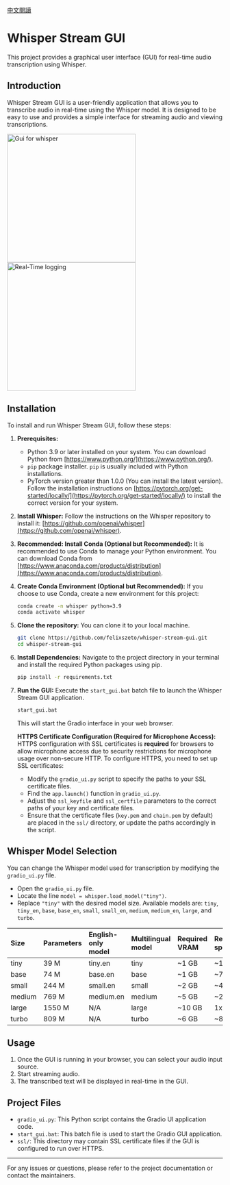 [中文閱讀](https://github.com/felixszeto/whisper-stream-gui/blob/main/readme_zh.md)

# Whisper Stream GUI

This project provides a graphical user interface (GUI) for real-time audio transcription using Whisper.

## Introduction

Whisper Stream GUI is a user-friendly application that allows you to transcribe audio in real-time using the Whisper model. It is designed to be easy to use and provides a simple interface for streaming audio and viewing transcriptions.

<img src="https://github.com/user-attachments/assets/d827aec8-1b9e-489d-942a-3194b5a41457" width="300" alt="Gui for whisper">
<img src="https://github.com/user-attachments/assets/256d65cc-867d-4f27-baa3-fef6196ae04a" width="300" alt="Real-Time logging">

## Installation

To install and run Whisper Stream GUI, follow these steps:

1.  **Prerequisites:**
    -   Python 3.9 or later installed on your system. You can download Python from [https://www.python.org/](https://www.python.org/).
    -   `pip` package installer. `pip` is usually included with Python installations.
    -   PyTorch version greater than 1.0.0 (You can install the latest version). Follow the installation instructions on [https://pytorch.org/get-started/locally/](https://pytorch.org/get-started/locally/) to install the correct version for your system.

2.  **Install Whisper:**
    Follow the instructions on the Whisper repository to install it: [https://github.com/openai/whisper](https://github.com/openai/whisper).

3.  **Recommended: Install Conda (Optional but Recommended):**
    It is recommended to use Conda to manage your Python environment. You can download Conda from [https://www.anaconda.com/products/distribution](https://www.anaconda.com/products/distribution).

4.  **Create Conda Environment (Optional but Recommended):**
    If you choose to use Conda, create a new environment for this project:

    ```bash
    conda create -n whisper python=3.9
    conda activate whisper
    ```

5.  **Clone the repository:**
    You can clone it to your local machine.

    ```bash
    git clone https://github.com/felixszeto/whisper-stream-gui.git
    cd whisper-stream-gui
    ```

6.  **Install Dependencies:**
    Navigate to the project directory in your terminal and install the required Python packages using pip.

    ```bash
    pip install -r requirements.txt
    ```




7.  **Run the GUI:**
    Execute the `start_gui.bat` batch file to launch the Whisper Stream GUI application.

    ```bash
    start_gui.bat
    ```

    This will start the Gradio interface in your web browser.

    **HTTPS Certificate Configuration (Required for Microphone Access):**
    HTTPS configuration with SSL certificates is **required** for browsers to allow microphone access due to security restrictions for microphone usage over non-secure HTTP.
    To configure HTTPS, you need to set up SSL certificates:
    -   Modify the `gradio_ui.py` script to specify the paths to your SSL certificate files.
    -   Find the `app.launch()` function in `gradio_ui.py`.
    -   Adjust the `ssl_keyfile` and `ssl_certfile` parameters to the correct paths of your key and certificate files.
    -   Ensure that the certificate files (`key.pem` and `chain.pem` by default) are placed in the `ssl/` directory, or update the paths accordingly in the script.

## Whisper Model Selection
You can change the Whisper model used for transcription by modifying the `gradio_ui.py` file.

-   Open the `gradio_ui.py` file.
-   Locate the line `model = whisper.load_model("tiny")`.
-   Replace `"tiny"` with the desired model size. Available models are: `tiny`, `tiny_en`, `base`, `base_en`, `small`, `small_en`, `medium`, `medium_en`, `large`, and `turbo`.

| Size   | Parameters | English-only model | Multilingual model | Required VRAM | Relative speed |
| :----- | :--------- | :----------------- | :----------------- | :------------ | :------------- |
| tiny   | 39 M       | tiny.en            | tiny               | ~1 GB         | ~10x           |
| base   | 74 M       | base.en            | base               | ~1 GB         | ~7x            |
| small  | 244 M      | small.en           | small              | ~2 GB         | ~4x            |
| medium | 769 M      | medium.en          | medium             | ~5 GB         | ~2x            |
| large  | 1550 M     | N/A                | large              | ~10 GB        | 1x             |
| turbo  | 809 M      | N/A                | turbo              | ~6 GB         | ~8x            |


## Usage

1.  Once the GUI is running in your browser, you can select your audio input source.
2.  Start streaming audio.
3.  The transcribed text will be displayed in real-time in the GUI.

## Project Files

-   `gradio_ui.py`: This Python script contains the Gradio UI application code.
-   `start_gui.bat`: This batch file is used to start the Gradio GUI application.
-   `ssl/`: This directory may contain SSL certificate files if the GUI is configured to run over HTTPS.

---

For any issues or questions, please refer to the project documentation or contact the maintainers.
